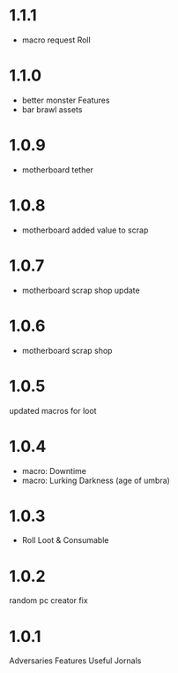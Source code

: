 # 1.1.1
- macro request Roll

# 1.1.0
- better monster Features
- bar brawl assets

# 1.0.9
- motherboard tether

# 1.0.8
- motherboard added value to scrap

# 1.0.7
- motherboard scrap shop update

# 1.0.6
- motherboard scrap shop

# 1.0.5
updated macros for loot 

# 1.0.4
- macro: Downtime
- macro: Lurking Darkness (age of umbra)

# 1.0.3
- Roll Loot & Consumable

# 1.0.2
random pc creator fix

# 1.0.1
Adversaries Features
Useful Jornals